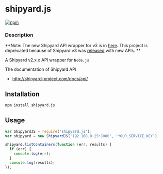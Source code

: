 # shipyard.js
[![npm][npm-image]][npm-url]

[npm-image]: https://img.shields.io/npm/v/shipyard.js.svg
[npm-url]: https://npmjs.org/package/shipyard.js

### Description

**Note: The new Shipyard API wrapper for v3 is in [here](https://github.com/John-Lin/shipyard-api). This project is deprecated because of Shipyard v3 was [released](https://github.com/shipyard/shipyard/releases/tag/v3.0.0) with new
APIs. **

A Shipyard v2.x.x API wrapper for `Node.js`

The documentation of Shipyard API
- http://shipyard-project.com/docs/api/

## Installation

```bash
npm install shipyard.js
```

## Usage

```javascript
var ShipyardJS = require('shipyard.js');
var shipyard = new ShipyardJS('192.168.8.25:8080', 'YOUR_SERVICE_KEY');

shipyard.listContainers(function (err, results) {
  if (err) {
    console.log(err);
  }
  console.log(results);
});
```
